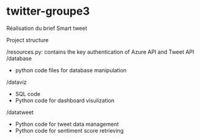 # twitter-groupe3
Réalisation du brief Smart tweet

Project structure


/resources.py: contains the key authentication of Azure API and Tweet API
/database
- python code files for database manipulation

/dataviz
- SQL code
- Python code for dashboard visulization

/datatweet
- Python code for tweet data management
- Python code for sentiment score retrieving
